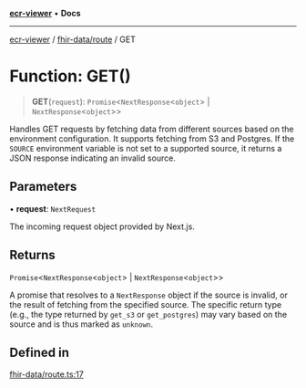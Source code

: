 [**ecr-viewer**](../../../README.md) • **Docs**

***

[ecr-viewer](../../../README.md) / [fhir-data/route](../README.md) / GET

# Function: GET()

> **GET**(`request`): `Promise`\<`NextResponse`\<`object`\> \| `NextResponse`\<`object`\>\>

Handles GET requests by fetching data from different sources based on the environment configuration.
It supports fetching from S3 and Postgres. If the `SOURCE` environment variable is not set to
a supported source, it returns a JSON response indicating an invalid source.

## Parameters

• **request**: `NextRequest`

The incoming request object provided by Next.js.

## Returns

`Promise`\<`NextResponse`\<`object`\> \| `NextResponse`\<`object`\>\>

A promise that resolves to a `NextResponse` object
  if the source is invalid, or the result of fetching from the specified source.
  The specific return type (e.g., the type returned by `get_s3` or `get_postgres`)
  may vary based on the source and is thus marked as `unknown`.

## Defined in

[fhir-data/route.ts:17](https://github.com/CDCgov/phdi/blob/9949cb6cb2d0a109abb4ac696314e4046e118995/containers/ecr-viewer/src/app/api/fhir-data/route.ts#L17)
